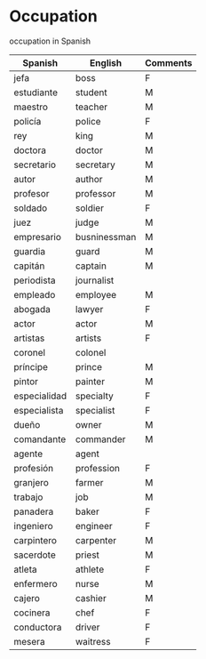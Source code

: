# Occupation
 
occupation in Spanish

| Spanish | English | Comments |
| ----- | ------- | -------- |
| jefa | boss | F |
| estudiante | student | M |
| maestro | teacher | M |
| policía | police | F |
| rey | king | M |
| doctora | doctor | M |
| secretario | secretary | M |
| autor | author | M |
| profesor | professor | M |
| soldado | soldier | F |
| juez | judge | M |
| empresario | busninessman | M |
| guardia | guard | M |
| capitán | captain | M |
| periodista | journalist | |
| empleado | employee | M |
| abogada | lawyer | F |
| actor | actor | M |
| artistas | artists | F |
| coronel | colonel |  |
| príncipe | prince | M |
| pintor | painter | M |
| especialidad | specialty | F |
| especialista | specialist | F | 
| dueño | owner | M |
| comandante | commander | M |
| agente | agent | |
| profesión | profession | F |
| granjero | farmer | M |
| trabajo | job | M |
| panadera | baker | F |
| ingeniero | engineer | F |
| carpintero | carpenter | M |
| sacerdote | priest | M |
| atleta | athlete | F |
| enfermero | nurse | M |
| cajero | cashier | M |
| cocinera | chef | F |
| conductora | driver | F |
| mesera | waitress | F |
